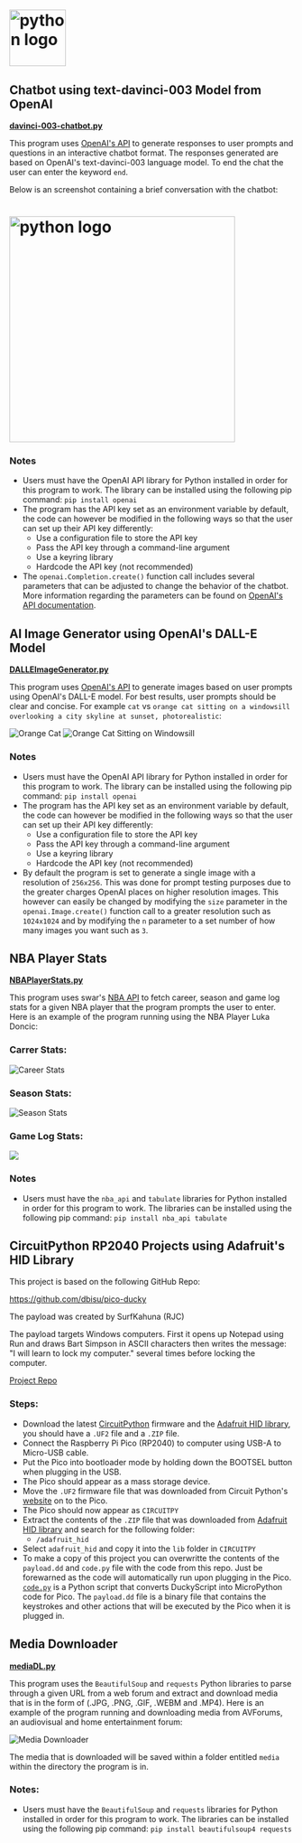 <h1>
  <img src="https://github.com/joshfarias/Python/raw/main/images/python-logo.png" alt="python logo" height="100">
 </h1>

## Chatbot using text-davinci-003 Model from OpenAI
**[davinci-003-chatbot.py](https://github.com/joshfarias/Python/blob/main/src/davinci-003-chatbot.py)**

This program uses [OpenAI's API](https://openai.com/blog/openai-api) to generate responses to user prompts and questions in an interactive chatbot format. The responses generated are based on OpenAI's text-davinci-003 language model. To end the chat the user can enter the keyword `end`.

Below is an screenshot containing a brief conversation with the chatbot:

<h1>
<img src="https://github.com/joshfarias/Python/blob/main/images/davinci-003-chatbot.png" alt="python logo" height="400">
</h1>

### Notes
- Users must have the OpenAI API library for Python installed in order for this program to work. The library can be installed using the following pip command: `pip install openai`
- The program has the API key set as an environment variable by default, the code can however be modified in the following ways so that the user can set up their API key differently:
  - Use a configuration file to store the API key
  - Pass the API key through a command-line argument
  - Use a keyring library
  - Hardcode the API key (not recommended)
- The `openai.Completion.create()` function call includes several parameters that can be adjusted to change the behavior of the chatbot. More information regarding the parameters can be found on [OpenAI's API documentation](https://platform.openai.com/docs/api-reference/completions/create).


## AI Image Generator using OpenAI's DALL-E Model
**[DALLEImageGenerator.py](https://github.com/joshfarias/Python/blob/main/src/DALLEImageGenerator.py)**

This program uses [OpenAI's API](https://openai.com/blog/openai-api) to generate images based on user prompts using OpenAI's DALL-E model. For best results, user prompts should be clear and concise. For example `cat` vs `orange cat sitting on a windowsill overlooking a city skyline at sunset, photorealistic`:

![Orange Cat](https://github.com/joshfarias/Python/blob/main/images/cat.png) ![Orange Cat Sitting on Windowsill](https://github.com/joshfarias/Python/blob/main/images/better-cat-prompt.png)

### Notes
- Users must have the OpenAI API library for Python installed in order for this program to work. The library can be installed using the following pip command: `pip install openai`
- The program has the API key set as an environment variable by default, the code can however be modified in the following ways so that the user can set up their API key differently:
  - Use a configuration file to store the API key
  - Pass the API key through a command-line argument
  - Use a keyring library
  - Hardcode the API key (not recommended)
- By default the program is set to generate a single image with a resolution of `256x256`. This was done for prompt testing purposes due to the greater charges OpenAI places on higher resolution images. This however can easily be changed by modifying the `size` parameter in the `openai.Image.create()` function call to a greater resolution such as `1024x1024` and by modifying the `n` parameter to a set number of how many images you want such as `3`.


## NBA Player Stats
**[NBAPlayerStats.py](https://github.com/joshfarias/Python/blob/main/src/NBAPlayerStats.py)**

This program uses swar's [NBA API](https://github.com/swar/nba_api) to fetch career, season and game log stats for a given NBA player that the program prompts the user to enter. Here is an example of the program running using the NBA Player Luka Doncic:

### Carrer Stats:
![Career Stats](https://github.com/joshfarias/Python/blob/main/images/luka_career.png)

### Season Stats:
![Season Stats](https://raw.githubusercontent.com/joshfarias/Python/refs/heads/main/images/luka_season.png)

### Game Log Stats:
![](https://raw.githubusercontent.com/joshfarias/Python/refs/heads/main/images/luka_log.png)

### Notes
- Users must have the `nba_api` and `tabulate` libraries for Python installed in order for this program to work. The libraries can be installed using the following pip command: `pip install nba_api tabulate`

## CircuitPython RP2040 Projects using Adafruit's HID Library

This project is based on the following GitHub Repo:

https://github.com/dbisu/pico-ducky

The payload was created by SurfKahuna (RJC)

The payload targets Windows computers. First it opens up Notepad using Run and draws Bart Simpson in ASCII characters then writes the message: "I will learn to lock my computer." several times before locking the computer.

[Project Repo](https://github.com/joshfarias/Pico/tree/main/src/circuitPython/HID)

### Steps:

  - Download the latest [CircuitPython](https://circuitpython.org/board/raspberry_pi_pico/) firmware and the [Adafruit HID library](https://github.com/adafruit/Adafruit_CircuitPython_HID/releases), you should have a `.UF2` file and a `.ZIP` file.
  - Connect the Raspberry Pi Pico (RP2040) to computer using USB-A to Micro-USB cable.
  - Put the Pico into bootloader mode by holding down the BOOTSEL button when plugging in the USB.
  - The Pico should appear as a mass storage device.
  - Move the `.UF2` firmware file that was downloaded from Circuit Python's [website](https://circuitpython.org/board/raspberry_pi_pico/) on to the Pico.
  - The Pico should now appear as `CIRCUITPY`
  - Extract the contents of the `.ZIP` file that was downloaded from [Adafruit HID library](https://github.com/adafruit/Adafruit_CircuitPython_HID/releases) and  search for the following folder:
    - `/adafruit_hid`
  - Select `adafruit_hid` and copy it into the `lib` folder in `CIRCUITPY`
  - To make a copy of this project you can overwritte the contents of the `payload.dd` and `code.py` file with the code from this repo. Just be forewarned as the code will automatically run upon plugging in the Pico. [`code.py`](https://github.com/dbisu/pico-ducky/blob/main/duckyinpython.py) is a Python script that converts DuckyScript into MicroPython code for Pico. The `payload.dd` file is a binary file that contains the keystrokes and other actions that will be executed by the Pico when it is plugged in.

## Media Downloader

**[mediaDL.py](https://github.com/joshfarias/Python/blob/main/src/mediaDL.py)**

This program uses the `BeautifulSoup` and `requests` Python libraries to parse through a given URL from a web forum and extract and download media that is in the form of (.JPG, .PNG, .GIF, .WEBM and .MP4). Here is an example of the program running and downloading media from AVForums, an audiovisual and home entertainment forum:

![Media Downloader](https://raw.githubusercontent.com/joshfarias/Python/refs/heads/main/images/mediaDL.png)

The media that is downloaded will be saved within a folder entitled `media` within the directory the program is in.

### Notes:

  - Users must have the `BeautifulSoup` and `requests` libraries for Python installed in order for this program to work. The libraries can be installed using the following pip command: 
    `pip install beautifulsoup4 requests`
